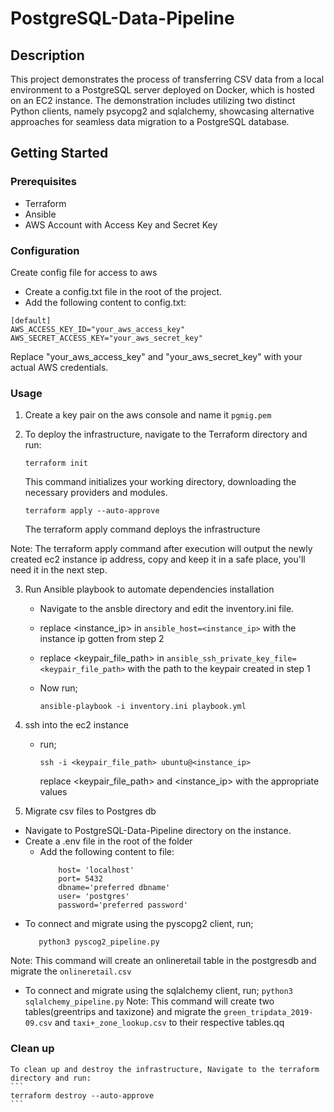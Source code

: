 # PostgreSQL-Data-Pipeline

## Description
This project demonstrates the process of transferring CSV data from a local environment to a PostgreSQL server deployed on Docker, which is hosted on an EC2 instance.
The demonstration includes utilizing two distinct Python clients, namely psycopg2 and sqlalchemy, showcasing alternative approaches for seamless data migration to a PostgreSQL database.

## Getting Started

### Prerequisites
- Terraform
- Ansible
- AWS Account with Access Key and Secret Key

### Configuration
Create config file for access to aws
  - Create a config.txt file in the root of the project.
  - Add the following content to config.txt:
  ```
  [default]
  AWS_ACCESS_KEY_ID="your_aws_access_key"
  AWS_SECRET_ACCESS_KEY="your_aws_secret_key"
  ```
  Replace "your_aws_access_key" and "your_aws_secret_key" with your actual AWS credentials.


### Usage

1. Create a key pair on the aws console and name it `pgmig.pem`
2. To deploy the infrastructure, navigate to the Terraform directory and run:
    ```
    terraform init
    ```
    This command initializes your working directory, downloading the necessary providers and modules.
    
    ```
    terraform apply --auto-approve
    ```
    The terraform apply command deploys the infrastructure
    
Note: The terraform apply command after execution will output the newly created ec2 instance ip address, copy and keep it in a safe place, you'll need it in the next step.

3. Run Ansible playbook to automate dependencies installation
    - Navigate to the ansble directory and edit the inventory.ini file.
    - replace <instance_ip> in `ansible_host=<instance_ip>` with the instance ip gotten from step 2
    - replace <keypair_file_path> in `ansible_ssh_private_key_file=<keypair_file_path>` with the path to the keypair created in step 1
    - Now run;
      
        ```
        ansible-playbook -i inventory.ini playbook.yml
        ```
        
4. ssh into the ec2 instance
   - run;
      ```
      ssh -i <keypair_file_path> ubuntu@<instance_ip>
      ```
      replace <keypair_file_path> and <instance_ip> with the appropriate values

5. Migrate csv files to Postgres db
  - Navigate to PostgreSQL-Data-Pipeline directory on the instance.
  - Create a .env file in the root of the folder
      - Add the following content to file:
        ```
            host= 'localhost'
            port= 5432
            dbname='preferred dbname'
            user= 'postgres'
            password='preferred password'
        ```
- To connect and migrate using the pyscopg2 client, run;
  ```
     python3 pyscog2_pipeline.py
  ```
Note: This command will create an onlineretail table in the postgresdb and migrate the `onlineretail.csv`

- To connect and migrate using the sqlalchemy client, run;
      ```
     python3 sqlalchemy_pipeline.py
      ```
Note: This command will create two tables(greentrips and taxizone) and migrate the `green_tripdata_2019-09.csv` and `taxi+_zone_lookup.csv` to their respective tables.qq
### Clean up
    To clean up and destroy the infrastructure, Navigate to the terraform directory and run:
    ```
    terraform destroy --auto-approve
    ```
